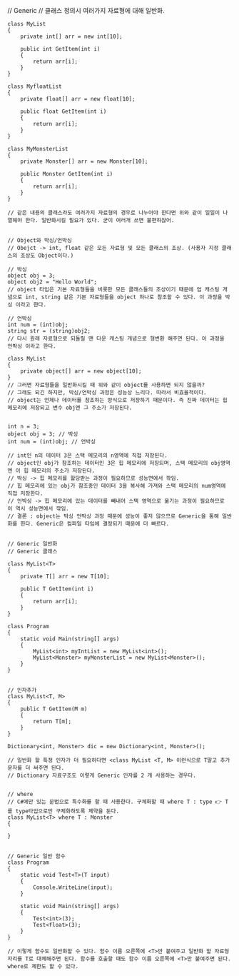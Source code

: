 // Generic
    // 클래스 정의시 여러가지 자료형에 대해 일반화.

    class MyList
    {
        private int[] arr = new int[10];

        public int GetItem(int i)
        {
            return arr[i];
        }
    }

    class MyfloatList
    {
        private float[] arr = new float[10];

        public float GetItem(int i)
        {
            return arr[i];
        }
    }

    class MyMonsterList
    {
        private Monster[] arr = new Monster[10];

        public Monster GetItem(int i)
        {
            return arr[i];
        }
    }
    
    // 같은 내용의 클래스라도 여러가지 자료형의 경우로 나누어야 한다면 위와 같이 일일이 나열해야 한다. 일반화시킬 필요가 있다. 굳이 여러개 쓰면 불편하잖어.
    
    
    // Object와 박싱/언박싱
    // Obejct -> int, float 같은 모든 자료형 및 모든 클래스의 조상. (사용자 지정 클래스의 조상도 Object이다.)
    
    // 박싱
    object obj = 3;
    object obj2 = "Hello World";
    // object 타입은 기본 자료형들을 비롯한 모든 클래스들의 조상이기 때문에 업 캐스팅 개념으로 int, string 같은 기본 자료형들을 object 하나로 참조할 수 있다. 이 과정을 박싱 이라고 한다.

    // 언박싱
    int num = (int)obj;
    string str = (string)obj2;
    // 다시 원래 자료형으로 되돌릴 땐 다운 캐스팅 개념으로 형변환 해주면 된다. 이 과정을 언박싱 이라고 한다.

    class MyList
    {
        private object[] arr = new object[10];
    }
    // 그러면 자료형들을 일반화시킬 때 위와 같이 object를 사용하면 되지 않을까?
    // 그래도 되긴 하지만, 박싱/언박싱 과정은 성능상 느리다. 따라서 비효율적이다.
    // object는 언제나 데이터를 참조하는 방식으로 저장하기 때문이다. 즉 진짜 데이터는 힙 메모리에 저장되고 변수 obj엔 그 주소가 저장된다.


    int n = 3;
    object obj = 3; // 박싱
    int num = (int)obj; // 언박싱
    
    // int인 n의 데이터 3은 스택 메모리의 n영역에 직접 저장된다.
    // object인 obj가 참조하는 데이터인 3은 힙 메모리에 저장되며, 스택 메모리의 obj영역엔 이 힙 메모리의 주소가 저장된다.
    // 박싱 -> 힙 메모리를 할당받는 과정이 필요하므로 성능면에서 깎임.
    // 힙 메모리에 있는 obj가 참조중인 데이터 3을 복사해 가져와 스택 메모리의 num영역에 직접 저장한다.
    // 언박싱 -> 힙 메모리에 있는 데이터를 빼내어 스택 영역으로 옮기는 과정이 필요하므로 이 역시 성능면에서 깎임.
    // 결론 : object는 박싱 언박싱 과정 때문에 성능이 좋지 않으므로 Generic을 통해 일반화를 한다. Generic은 컴파일 타임에 결정되기 때문에 더 빠르다.
    

    // Generic 일반화
    // Generic 클래스

    class MyList<T>
    {
        private T[] arr = new T[10];

        public T GetItem(int i)
        {
            return arr[i];
        }
    }

    class Program
    {
        static void Main(string[] args)
        {
            MyList<int> myIntList = new MyList<int>();
            MyList<Monster> myMonsterList = new MyList<Monster>();
        }
    }
    
    
    // 인자추가
    class MyList<T, M>
    {
        public T GetItem(M m)
        {
            return T[m];
        }
    }

    Dictionary<int, Monster> dic = new Dictionary<int, Monster>();
    
    // 일반화 할 특정 인자가 더 필요하다면 <class MyList <T, M> 이런식으로 T말고 추가 문자를 더 써주면 된다.
    // Dictionary 자료구조도 이렇게 Generic 인자를 2 개 사용하는 경우다.


    // where
    // C#에만 있는 문법으로 특수화를 할 때 사용한다. 구체화할 때 where T : type 👉 T를 type타입으로만 구체화하도록 제약을 둔다.
    class MyList<T> where T : Monster
    {
        
    }
    
    
    // Generic 일반 함수
    class Program
    {
        static void Test<T>(T input)
        {
            Console.WriteLine(input);
        }

        static void Main(string[] args)
        {
            Test<int>(3);
            Test<float>(3);
        }
    }
    
    // 이렇게 함수도 일반화할 수 있다. 함수 이름 오른쪽에 <T>만 붙여주고 일반화 할 자료형 자리를 T로 대체해주면 된다. 함수를 호출할 때도 함수 이름 오른쪽에 <T>만 붙여주면 된다. where로 제한도 할 수 있다.


